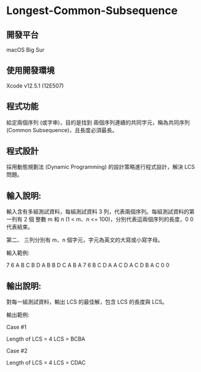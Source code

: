 # Longest-Common-Subsequence

## 開發平台
macOS Big Sur 
## 使用開發環境
Xcode v12.5.1 (12E507) 
## 程式功能
給定兩個序列 (或字串)，目的是找到 兩個序列連續的共同字元，稱為共同序列 (Common Subsequence)，且長度必須最長。

## 程式設計
採用動態規劃法 (Dynamic Programming) 的設計策略進行程式設計，解決 LCS 問題。

## 輸入說明:
輸入含有多組測試資料，每組測試資料 3 列，代表兩個序列。每組測試資料的第一列有 2 個 整數 m 和 n (1 < m、n <= 100)，分別代表這兩個序列的長度，0 0 代表結束。

第二、 三列分別有 m、n 個字元，字元為英文的大寫或小寫字母。

輸入範例:

7 6
A B C B D A B 
B D C A B A 
7 6
B C D A A C D 
A C D B A C 
0 0



## 輸出說明:

對每一組測試資料，輸出 LCS 的最佳解，包含 LCS 的長度與 LCS。

輸出範例:

Case #1

Length of LCS = 4 LCS = BCBA

Case #2

Length of LCS = 4 LCS = CDAC

